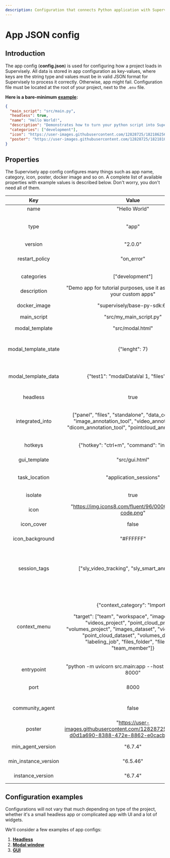 ```yaml
---
description: Configuration that connects Python application with Supervisely
---
```


# App JSON config

## Introduction

The app config (**config.json**) is used for configuring how a project loads in Supervisely. All data is stored in app configuration as key-values, where keys are the string type and values must be in valid JSON format for Supervisely to process it correctly. Otherwise, app might fail. Configuration file must be located at the root of your project, next to the `.env` file.

**Here is a bare-minimum** [**example**](https://github.com/supervisely-ecosystem/hello-world-app/blob/master/config.json)**:**

```json
{
  "main_script": "src/main.py",
  "headless": true,
  "name": "Hello World!",
  "description": "Demonstrates how to turn your python script into Supervisely App",
  "categories": ["development"],
  "icon": "https://user-images.githubusercontent.com/12828725/182186256-5ee663ad-25c7-4a62-9af1-fbfdca715b57.png",
  "poster": "https://user-images.githubusercontent.com/12828725/182181033-d0d1a690-8388-472e-8862-e0cacbd4f082.png"
}
```

## Properties

The Supervisely app config configures many things such as app name, category, icon, poster, docker image and so on. A complete list of available properties with example values is described below. Don't worry, you don't need all of them.

|           Key          |                                                                                                                                                 Value                                                                                                                                                 |                                                                                          Description                                                                                         |
| :--------------------: | :---------------------------------------------------------------------------------------------------------------------------------------------------------------------------------------------------------------------------------------------------------------------------------------------------: | :------------------------------------------------------------------------------------------------------------------------------------------------------------------------------------------: |
|          name          |                                                                                                                                             "Hello World"                                                                                                                                             |                                                                                        Name of the app                                                                                       |
|          type          |                                                                                                                                                 "app"                                                                                                                                                 |                                                       Specifies type of the Ecosystem entity. Available types: app, project, collection                                                      |
|         version        |                                                                                                                                                "2.0.0"                                                                                                                                                |                                                                                      App engine version                                                                                      |
|     restart\_policy    |                                                                                                                                              "on\_error"                                                                                                                                              |                                                                          Restarts app when certain condition occurs                                                                          |
|       categories       |                                                                                                                                            \["development"]                                                                                                                                           |                                                                                   App category in Ecosystem                                                                                  |
|       description      |                                                                                                              "Demo app for tutorial purposes, use it as a template for your custom apps"                                                                                                              |                                                                                    Description of the app                                                                                    |
|      docker\_image     |                                                                                                                                      "supervisely/base-py-sdk:6"                                                                                                                                      |                                                                               Docker image used to run the app                                                                               |
|      main\_script      |                                                                                                                                       "src/my\_main\_script.py"                                                                                                                                       |                                                                                      Path to main script                                                                                     |
|     modal\_template    |                                                                                                                                            "src/modal.html"                                                                                                                                           |                                                                              Path to modal window html template                                                                              |
| modal\_template\_state |                                                                                                                                             {"lenght": 7}                                                                                                                                             |                                                                 Initialize default values for state variables in modal window                                                                |
|  modal\_template\_data |                                                                                                                               {"test1": "modalDataVal 1, "files": null}                                                                                                                               |                                                                 Initialize default values for data variables in modal window                                                                 |
|        headless        |                                                                                                                                                  true                                                                                                                                                 |                                                                               Set true for the apps without GUI                                                                              |
|    integrated\_into    |                                                                 \["panel", "files", "standalone", "data\_commander", "image\_annotation\_tool", "video\_annotation\_tool", "dicom\_annotation\_tool", "pointcloud\_annotation\_tool"]                                                                 |                                                  Integrates app into selected tool. E.g smart tool app can be used in image annotation tool                                                  |
|         hotkeys        |                                                                                                                              {"hotkey": "ctrl+m", "command": "inference"}                                                                                                                             |                                                                                 Specifies hotkeys for the app                                                                                |
|      gui\_template     |                                                                                                                                             "src/gui.html"                                                                                                                                            |                                                                                   Path to GUI html template                                                                                  |
|     task\_location     |                                                                                                                                        "application\_sessions"                                                                                                                                        |                                                                     Defines where the task will be created on app launch                                                                     |
|         isolate        |                                                                                                                                                  true                                                                                                                                                 |                                                                              Runs app in the isolated container                                                                              |
|          icon          |                                                                                                                       "https://img.icons8.com/fluent/96/000000/source-code.png"                                                                                                                       |                                                                                 Link to the application icon                                                                                 |
|       icon\_cover      |                                                                                                                                                 false                                                                                                                                                 |                                                                               Stretches the icon to full width                                                                               |
|    icon\_background    |                                                                                                                                               "#FFFFFF"                                                                                                                                               |                                                                                   App icon background color                                                                                  |
|      session\_tags     |                                                                                                                          \["sly\_video\_tracking", "sly\_smart\_annotation"]                                                                                                                          |                                 Makes app session available in another apps, e.g `serve YOLOV5` app is available in `Apply NN to Images Project` app session                                 |
|      context\_menu     | <p>{"context_category": "Import",</p><p>"target": ["team", "workspace", "images_project", "videos_project", "point_cloud_project", "volumes_project", "images_dataset", "videos_dataset", "point_cloud_dataset", "volumes_dataset", "labeling_job", "files_folder", "files_file", "team_member"]}</p> | <p>Context menu configuartion.</p><p><code>context_category</code> creates a sub folder in context menu.</p><p><code>target</code>determines where the application can be launched from.</p> |
|       entrypoint       |                                                                                                                      "python -m uvicorn src.main:app --host 0.0.0.0 --port 8000"                                                                                                                      |                                                                             Instruction for executing app scripts                                                                            |
|          port          |                                                                                                                                                  8000                                                                                                                                                 |                                                                       Use this key if you want to specify certain port                                                                       |
|    community\_agent    |                                                                                                                                                 false                                                                                                                                                 |                                                                    Determines if app can be launched from community agent                                                                    |
|         poster         |                                                                                                "https://user-images.githubusercontent.com/12828725/182181033-d0d1a690-8388-472e-8862-e0cacbd4f082.png"                                                                                                |                                                                                Link to the application poster                                                                                |
|   min\_agent\_version  |                                                                                                                                                "6.7.4"                                                                                                                                                |                                                                              Minimum agent version to launch app                                                                             |
| min\_instance\_version |                                                                                                                                                "6.5.46"                                                                                                                                               |                                                                            Minimum instance version to launch app                                                                            |
|    instance\_version   |                                                                                                                                                "6.7.4"                                                                                                                                                |                                                                              Same as **min\_instance\_version**                                                                              |

## Configuration examples

Configurations will not vary that much depending on type of the project, whether it's a small headless app or complicated app with UI and a lot of widgets.

We'll consider a few examples of app configs:

1. ****[**Headless**](example-1.-headless.md)****
2. ****[**Modal window**](example-2.-modal-window.md)****
3. ****[**GUI**](example-3.-gui.md)****
